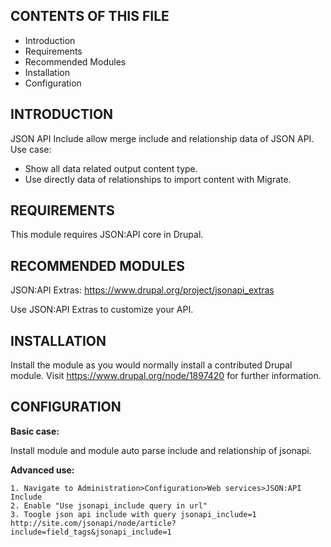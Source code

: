CONTENTS OF THIS FILE
---------------------

* Introduction
* Requirements
* Recommended Modules
* Installation
* Configuration


INTRODUCTION
------------

JSON API Include allow merge include and relationship data of JSON API.
Use case:
- Show all data related output content type.
- Use directly data of relationships to import content with Migrate.

REQUIREMENTS
------------

This module requires JSON:API core in Drupal.


RECOMMENDED MODULES
-------------------

JSON:API Extras: https://www.drupal.org/project/jsonapi_extras

Use JSON:API Extras to customize your API.


INSTALLATION
------------

Install the module as you would normally install a contributed Drupal
module. Visit https://www.drupal.org/node/1897420 for further information.


CONFIGURATION
--------------

**Basic case:**
 
Install module and module auto parse include and relationship of jsonapi.

**Advanced use:**

    1. Navigate to Administration>Configuration>Web services>JSON:API Include
    2. Enable "Use jsonapi_include query in url"
    3. Toogle json api include with query jsonapi_include=1
    http://site.com/jsonapi/node/article?include=field_tags&jsonapi_include=1
